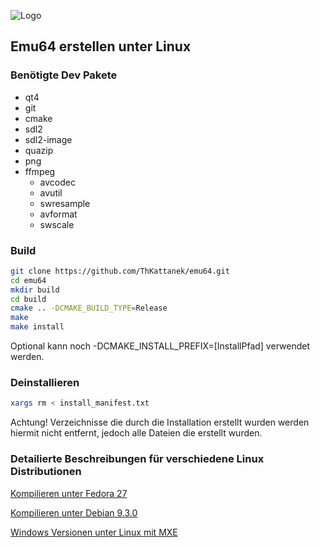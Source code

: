 ![Logo](http://www.emu64-projekt.de/images/emu64_logo_120_120.png)

## Emu64 erstellen unter Linux

### Benötigte Dev Pakete 
- qt4
- git
- cmake
- sdl2
- sdl2-image
- quazip
- png
- ffmpeg
  - avcodec
  - avutil
  - swresample
  - avformat
  - swscale

### Build
```bash
git clone https://github.com/ThKattanek/emu64.git
cd emu64
mkdir build
cd build
cmake .. -DCMAKE_BUILD_TYPE=Release
make
make install
```
Optional kann noch -DCMAKE_INSTALL_PREFIX=[InstallPfad] verwendet werden.

### Deinstallieren
```bash
xargs rm < install_manifest.txt
```
Achtung! Verzeichnisse die durch die Installation erstellt wurden werden hiermit nicht entfernt, jedoch alle Dateien die erstellt wurden.

### Detailierte Beschreibungen für verschiedene Linux Distributionen

[Kompilieren unter Fedora 27](https://github.com/ThKattanek/emu64/wiki/Emu64-auf-Fedora-27-kompilieren)

[Kompilieren unter Debian 9.3.0](https://github.com/ThKattanek/emu64/wiki/Emu64-auf-Debian-9.3.0-kompilieren)

[Windows Versionen unter Linux mit MXE](https://github.com/ThKattanek/emu64/wiki/Windows-Build-unter-Linux-mit-MXE-erstellen)

